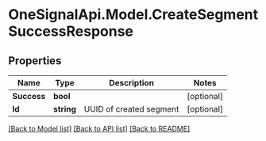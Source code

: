 # OneSignalApi.Model.CreateSegmentSuccessResponse

## Properties

Name | Type | Description | Notes
------------ | ------------- | ------------- | -------------
**Success** | **bool** |  | [optional] 
**Id** | **string** | UUID of created segment | [optional] 

[[Back to Model list]](../README.md#documentation-for-models) [[Back to API list]](../README.md#documentation-for-api-endpoints) [[Back to README]](../README.md)

